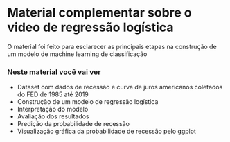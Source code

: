 # Material complementar sobre o video de regressão logística
O material foi feito para esclarecer as principais etapas na construção de um modelo de machine learning de classificação

### Neste material você vai ver
- Dataset com dados de recessão e curva de juros americanos coletados do FED de 1985 até 2019
- Construção de um modelo de regressão logística
- Interpretação do modelo
- Avaliação dos resultados
- Predição da probabilidade de recessão
- Visualização gráfica da probabilidade de recessão pelo ggplot
